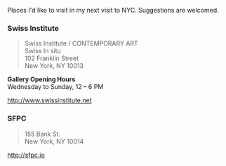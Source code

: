 Places I'd like to visit in my next visit to NYC. Suggestions are welcomed.

### Swiss Institute

> Swiss Institute / CONTEMPORARY ART  
> Swiss In situ  
> 102 Franklin Street  
> New York, NY 10013

**Gallery Opening Hours**  
Wednesday to Sunday, 12 – 6 PM

http://www.swissinstitute.net

### SFPC

> 155 Bank St.  
> New York, NY 10014

http://sfpc.io
